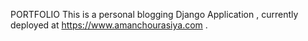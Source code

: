PORTFOLIO
This is a personal blogging Django Application , currently deployed at https://www.amanchourasiya.com .
